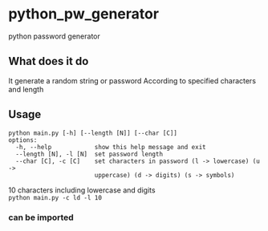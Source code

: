 # python_pw_generator
python password generator

## What does it do
It generate a random string or password
According to specified characters and length

## Usage
```
python main.py [-h] [--length [N]] [--char [C]]
options:
  -h, --help            show this help message and exit
  --length [N], -l [N]  set password length
  --char [C], -c [C]    set characters in password (l -> lowercase) (u ->
                        uppercase) (d -> digits) (s -> symbols)
```  

10 characters including lowercase and digits  
` python main.py -c ld -l 10 `

### can be imported
